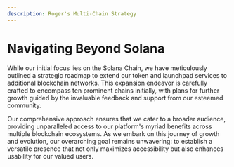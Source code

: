 ```yaml
---
description: Roger's Multi-Chain Strategy
---
```


# Navigating Beyond Solana

While our initial focus lies on the Solana Chain, we have meticulously outlined a strategic roadmap to extend our token and launchpad services to additional blockchain networks. This expansion endeavor is carefully crafted to encompass ten prominent chains initially, with plans for further growth guided by the invaluable feedback and support from our esteemed community.

&#x20;Our comprehensive approach ensures that we cater to a broader audience, providing unparalleled access to our platform's myriad benefits across multiple blockchain ecosystems. As we embark on this journey of growth and evolution, our overarching goal remains unwavering: to establish a versatile presence that not only maximizes accessibility but also enhances usability for our valued users.
